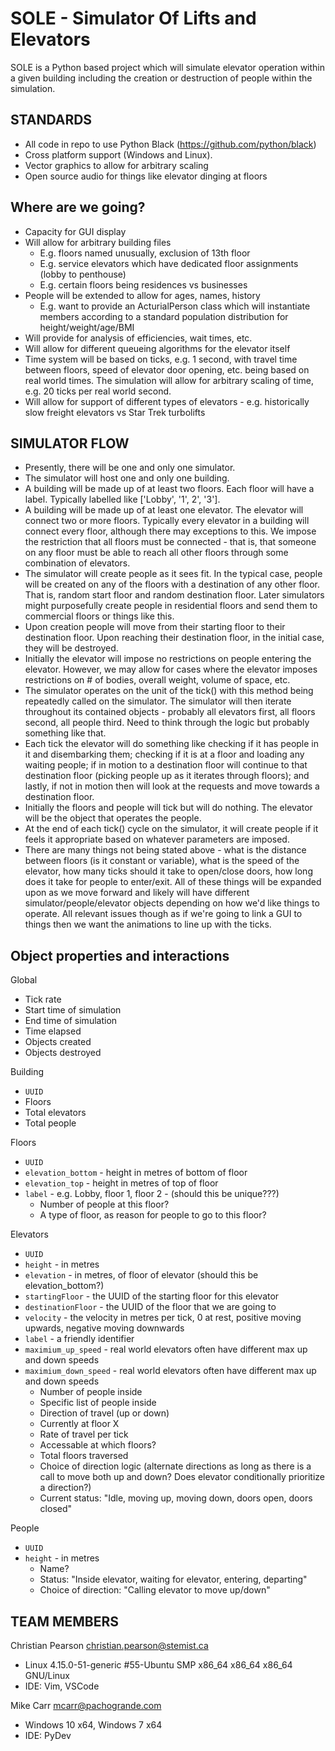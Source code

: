 # SOLE - Simulator Of Lifts and Elevators

SOLE is a Python based project which will simulate elevator operation within a given building including the creation or destruction of people within the simulation.

## STANDARDS

* All code in repo to use Python Black (https://github.com/python/black)
* Cross platform support (Windows and Linux). 
* Vector graphics to allow for arbitrary scaling
* Open source audio for things like elevator dinging at floors

## Where are we going?

* Capacity for GUI display
* Will allow for arbitrary building files
   * E.g. floors named unusually, exclusion of 13th floor
   * E.g. service elevators which have dedicated floor assignments (lobby to penthouse)
   * E.g. certain floors being residences vs businesses
* People will be extended to allow for ages, names, history
   * E.g. want to provide an ActurialPerson class which will instantiate members according to a standard population distribution for height/weight/age/BMI
* Will provide for analysis of efficiencies, wait times, etc.
* Will allow for different queueing algorithms for the elevator itself
* Time system will be based on ticks, e.g. 1 second, with travel time between floors, speed of elevator door opening, etc. being based on real world times. The simulation will allow for arbitrary scaling of time, e.g. 20 ticks per real world second.
* Will allow for support of different types of elevators - e.g. historically slow freight elevators vs Star Trek turbolifts

## SIMULATOR FLOW

* Presently, there will be one and only one simulator.
* The simulator will host one and only one building.
* A building will be made up of at least two floors. Each floor will have a label. Typically labelled like ['Lobby', '1', 2', '3'].
* A building will be made up of at least one elevator. The elevator will connect two or more floors. Typically every elevator in a building will connect every floor, although there may exceptions to this. We impose the restriction that all floors must be connected - that is, that someone on any floor must be able to reach all other floors through some combination of elevators.
* The simulator will create people as it sees fit. In the typical case, people will be created on any of the floors with a destination of any other floor. That is, random start floor and random destination floor. Later simulators might purposefully create people in residential floors and send them to commercial floors or things like this.
* Upon creation people will move from their starting floor to their destination floor. Upon reaching their destination floor, in the initial case, they will be destroyed.
* Initially the elevator will impose no restrictions on people entering the elevator. However, we may allow for cases where the elevator imposes restrictions on # of bodies, overall weight, volume of space, etc.
* The simulator operates on the unit of the tick() with this method being repeatedly called on the simulator. The simulator will then iterate throughout its contained objects - probably all elevators first, all floors second, all people third. Need to think through the logic but probably something like that.
* Each tick the elevator will do something like checking if it has people in it and disembarking them; checking if it is at a floor and loading any waiting people; if in motion to a destination floor will continue to that destination floor (picking people up as it iterates through floors); and lastly, if not in motion then will look at the requests and move towards a destination floor.
* Initially the floors and people will tick but will do nothing. The elevator will be the object that operates the people.
* At the end of each tick() cycle on the simulator, it will create people if it feels it appropriate based on whatever parameters are imposed.
* There are many things not being stated above - what is the distance between floors (is it constant or variable), what is the speed of the elevator, how many ticks should it take to open/close doors, how long does it take for people to enter/exit. All of these things will be expanded upon as we move forward and likely will have different simulator/people/elevator objects depending on how we'd like things to operate. All relevant issues though as if we're going to link a GUI to things then we want the animations to line up with the ticks.

## Object properties and interactions

Global
* Tick rate
* Start time of simulation
* End time of simulation
* Time elapsed
* Objects created
* Objects destroyed

Building
* `UUID`
* Floors
* Total elevators
* Total people

Floors
* `UUID`
* `elevation_bottom` - height in metres of bottom of floor
* `elevation_top` - height in metres of top of floor
* `label` - e.g. Lobby, floor 1, floor 2 - (should this be unique???)
   * Number of people at this floor?
   * A type of floor, as reason for people to go to this floor?

Elevators
* `UUID`
* `height` - in metres
* `elevation` - in metres, of floor of elevator (should this be elevation_bottom?)
* `startingFloor` - the UUID of the starting floor for this elevator
* `destinationFloor` - the UUID of the floor that we are going to
* `velocity` - the velocity in metres per tick, 0 at rest, positive moving upwards, negative moving downwards
* `label` - a friendly identifier
* `maximium_up_speed` - real world elevators often have different max up and down speeds
* `maximium_down_speed` - real world elevators often have different max up and down speeds
   * Number of people inside
   * Specific list of people inside
   * Direction of travel (up or down)
   * Currently at floor X
   * Rate of travel per tick
   * Accessable at which floors?
   * Total floors traversed
   * Choice of direction logic (alternate directions as long as there is a call to move both up and down? Does elevator conditionally prioritize a direction?)
   * Current status: "Idle, moving up, moving down, doors open, doors closed"

People
* `UUID`
* `height` - in metres
   * Name?
   * Status: "Inside elevator, waiting for elevator, entering, departing"
   * Choice of direction: "Calling elevator to move up/down" 

## TEAM MEMBERS

Christian Pearson <christian.pearson@stemist.ca>
* Linux 4.15.0-51-generic #55-Ubuntu SMP x86_64 x86_64 x86_64 GNU/Linux
* IDE: Vim, VSCode

Mike Carr <mcarr@pachogrande.com>
* Windows 10 x64, Windows 7 x64
* IDE: PyDev
